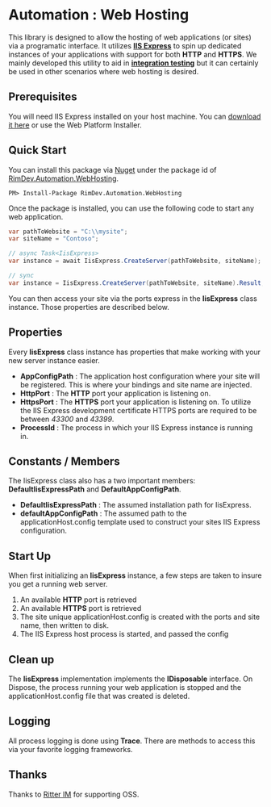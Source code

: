 
# Automation : Web Hosting

This library is designed to allow the hosting of web applications (or sites) via a programatic interface. It utilizes **[IIS Express](http://www.iis.net/learn/extensions/introduction-to-iis-express/iis-express-overview)** to spin up dedicated instances of your applications with support for both **HTTP** and **HTTPS**. We mainly developed this utility to aid in **[integration testing](http://en.wikipedia.org/wiki/Integration_testing)** but it can certainly be used in other scenarios where web hosting is desired.

## Prerequisites

You will need IIS Express installed on your host machine. You can [download it here](http://www.iis.net/downloads) or use the Web Platform Installer.

## Quick Start

You can install this package via [Nuget](http://nuget.org) under the package id of [RimDev.Automation.WebHosting](http://www.nuget.org/packages/RimDev.Automation.WebHosting/).

```
PM> Install-Package RimDev.Automation.WebHosting
```

Once the package is installed, you can use the following code to start any web application.

```csharp
var pathToWebsite = "C:\\mysite";
var siteName = "Contoso";

// async Task<IisExpress>
var instance = await IisExpress.CreateServer(pathToWebsite, siteName);

// sync
var instance = IisExpress.CreateServer(pathToWebsite, siteName).Result;
```

You can then access your site via the ports express in the **IisExpress** class instance. Those properties are described below.

## Properties

Every **IisExpress** class instance has properties that make working with your new server instance easier.

- **AppConfigPath** : The application host configuration where your site will be registered. This is where your bindings and site name are injected.
- **HttpPort** : The **HTTP** port your application is listening on.
- **HttpsPort** : The **HTTPS** port your application is listening on. To utilize the IIS Express development certificate HTTPS ports are required to be between *43300* and *43399*.
- **ProcessId** : The process in which your IIS Express instance is running in.

## Constants / Members

The IisExpress class also has a two important members: **DefaultIisExpressPath** and **DefaultAppConfigPath**.

- **DefaultIisExpressPath** : The assumed installation path for IisExpress.
- **defaultAppConfigPath** : The assumed path to the applicationHost.config template used to construct your sites IIS Express configuration.

## Start Up

When first initializing an **IisExpress** instance, a few steps are taken to insure you get a running web server.

1. An available **HTTP** port is retrieved
2. An available **HTTPS** port is retrieved
3. The site unique applicationHost.config is created with the ports and site name, then written to disk.
4. The IIS Express host process is started, and passed the config

## Clean up

The **IisExpress** implementation implements the **IDisposable** interface. On Dispose, the process running your web application is stopped and the applicationHost.config file that was created is deleted.

## Logging

All process logging is done using **Trace**. There are methods to access this via your favorite logging frameworks.

## Thanks

Thanks to [Ritter IM](http://ritterim.com) for supporting OSS.
